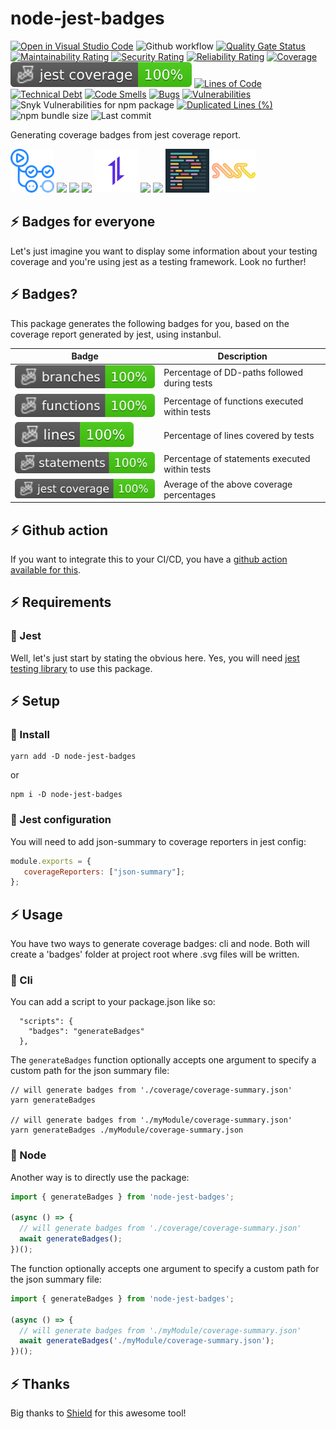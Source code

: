 # node-jest-badges

[![Open in Visual Studio Code](https://img.shields.io/static/v1?logo=visualstudiocode&label=&message=Open%20in%20Visual%20Studio%20Code&labelColor=2c2c32&color=007acc&logoColor=007acc)](https://github.dev/jpb06/node-jest-badges)
![Github workflow](https://img.shields.io/github/workflow/status/jpb06/node-jest-badges/Tests?label=last%20workflow&logo=github-actions)
[![Quality Gate Status](https://sonarcloud.io/api/project_badges/measure?project=jpb06_node-jest-badges&metric=alert_status)](https://sonarcloud.io/summary/new_code?id=jpb06_node-jest-badges)
[![Maintainability Rating](https://sonarcloud.io/api/project_badges/measure?project=jpb06_node-jest-badges&metric=sqale_rating)](https://sonarcloud.io/dashboard?id=jpb06_node-jest-badges)
[![Security Rating](https://sonarcloud.io/api/project_badges/measure?project=jpb06_node-jest-badges&metric=security_rating)](https://sonarcloud.io/dashboard?id=jpb06_node-jest-badges)
[![Reliability Rating](https://sonarcloud.io/api/project_badges/measure?project=jpb06_node-jest-badges&metric=reliability_rating)](https://sonarcloud.io/dashboard?id=jpb06_node-jest-badges)
[![Coverage](https://sonarcloud.io/api/project_badges/measure?project=jpb06_node-jest-badges&metric=coverage)](https://sonarcloud.io/dashboard?id=jpb06_node-jest-badges)
![Coverage](./badges/coverage-jest%20coverage.svg)
[![Lines of Code](https://sonarcloud.io/api/project_badges/measure?project=jpb06_node-jest-badges&metric=ncloc)](https://sonarcloud.io/summary/new_code?id=jpb06_node-jest-badges)
[![Technical Debt](https://sonarcloud.io/api/project_badges/measure?project=jpb06_node-jest-badges&metric=sqale_index)](https://sonarcloud.io/summary/new_code?id=jpb06_node-jest-badges)
[![Code Smells](https://sonarcloud.io/api/project_badges/measure?project=jpb06_node-jest-badges&metric=code_smells)](https://sonarcloud.io/dashboard?id=jpb06_node-jest-badges)
[![Bugs](https://sonarcloud.io/api/project_badges/measure?project=jpb06_node-jest-badges&metric=bugs)](https://sonarcloud.io/summary/new_code?id=jpb06_node-jest-badges)
[![Vulnerabilities](https://sonarcloud.io/api/project_badges/measure?project=jpb06_node-jest-badges&metric=vulnerabilities)](https://sonarcloud.io/summary/new_code?id=jpb06_node-jest-badges)
![Snyk Vulnerabilities for npm package](https://img.shields.io/snyk/vulnerabilities/npm/node-jest-badges?label=snyk%20vulnerabilities)
[![Duplicated Lines (%)](https://sonarcloud.io/api/project_badges/measure?project=jpb06_node-jest-badges&metric=duplicated_lines_density)](https://sonarcloud.io/dashboard?id=jpb06_node-jest-badges)
![npm bundle size](https://img.shields.io/bundlephobia/min/node-jest-badges)
![Last commit](https://img.shields.io/github/last-commit/jpb06/node-jest-badges?logo=git)

Generating coverage badges from jest coverage report.

<!-- readme-package-icons start -->

<p align="left"><a href="https://docs.github.com/en/actions" target="_blank"><img height="70" src="https://raw.githubusercontent.com/jpb06/readme-package-icons/main/icons/github-actions.svg" /></a>&nbsp;<a href="https://www.typescriptlang.org/docs/" target="_blank"><img height="70" src="https://cdn.jsdelivr.net/gh/devicons/devicon/icons/typescript/typescript-original.svg" /></a>&nbsp;<a href="https://nodejs.org/en/docs/" target="_blank"><img height="70" src="https://cdn.jsdelivr.net/gh/devicons/devicon/icons/nodejs/nodejs-original.svg" /></a>&nbsp;<a href="https://yarnpkg.com/api/" target="_blank"><img height="70" src="https://cdn.jsdelivr.net/gh/devicons/devicon/icons/yarn/yarn-original.svg" /></a>&nbsp;<a href="https://axios-http.com/fr/docs/intro" target="_blank"><img height="70" src="https://raw.githubusercontent.com/jpb06/readme-package-icons/main/icons/axios.png" /></a>&nbsp;<a href="https://eslint.org/docs/latest/" target="_blank"><img height="70" src="https://cdn.jsdelivr.net/gh/devicons/devicon/icons/eslint/eslint-original.svg" /></a>&nbsp;<a href="https://jestjs.io/docs/getting-started" target="_blank"><img height="70" src="https://cdn.jsdelivr.net/gh/devicons/devicon/icons/jest/jest-plain.svg" /></a>&nbsp;<a href="https://prettier.io/docs/en/index.html" target="_blank"><img height="70" src="https://raw.githubusercontent.com/jpb06/readme-package-icons/main/icons/prettier.png" /></a>&nbsp;<a href="https://swc.rs/docs/getting-started" target="_blank"><img height="70" src="https://raw.githubusercontent.com/jpb06/readme-package-icons/main/icons/swc.svg" /></a></p>

<!-- readme-package-icons end -->

## ⚡ Badges for everyone

Let's just imagine you want to display some information about your testing coverage and you're using jest as a testing framework. Look no further!

## ⚡ Badges?

This package generates the following badges for you, based on the coverage report generated by jest, using instanbul.

| Badge                                                   | Description                                    |
| ------------------------------------------------------- | ---------------------------------------------- |
| ![Branches](./badges/coverage-branches.svg)             | Percentage of DD-paths followed during tests   |
| ![Functions](./badges/coverage-functions.svg)           | Percentage of functions executed within tests  |
| ![Lines](./badges/coverage-lines.svg)                   | Percentage of lines covered by tests           |
| ![Statements](./badges/coverage-statements.svg)         | Percentage of statements executed within tests |
| ![Jest coverage](./badges/coverage-jest%20coverage.svg) | Average of the above coverage percentages      |

## ⚡ Github action

If you want to integrate this to your CI/CD, you have a [github action available for this](https://github.com/marketplace/actions/jest-badges-generation-action).

## ⚡ Requirements

### 🔶 Jest

Well, let's just start by stating the obvious here. Yes, you will need [jest testing library](https://jestjs.io/) to use this package.

## ⚡ Setup

### 🔶 Install

```shell
yarn add -D node-jest-badges
```

or

```shell
npm i -D node-jest-badges
```

### 🔶 Jest configuration

You will need to add json-summary to coverage reporters in jest config:

```javascript
module.exports = {
   coverageReporters: ["json-summary"];
};
```

## ⚡ Usage

You have two ways to generate coverage badges: cli and node. Both will create a 'badges' folder at project root where .svg files will be written.

### 🔶 Cli

You can add a script to your package.json like so:

```shell
  "scripts": {
    "badges": "generateBadges"
  },
```

The `generateBadges` function optionally accepts one argument to specify a custom path for the json summary file:

```shell
// will generate badges from './coverage/coverage-summary.json'
yarn generateBadges

// will generate badges from './myModule/coverage-summary.json'
yarn generateBadges ./myModule/coverage-summary.json
```

### 🔶 Node

Another way is to directly use the package:

```javascript
import { generateBadges } from 'node-jest-badges';

(async () => {
  // will generate badges from './coverage/coverage-summary.json'
  await generateBadges();
})();
```

The function optionally accepts one argument to specify a custom path for the json summary file:

```javascript
import { generateBadges } from 'node-jest-badges';

(async () => {
  // will generate badges from './myModule/coverage-summary.json'
  await generateBadges('./myModule/coverage-summary.json');
})();
```

## ⚡ Thanks

Big thanks to [Shield](https://github.com/badges/shields) for this awesome tool!
